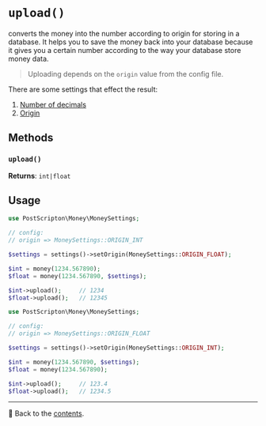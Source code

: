 # `upload()`

converts the money into the number according to origin for storing in a database.
It helps you to save the money back into your database because it gives you a certain number according to the way your database store money data.

> Uploading depends on the `origin` value from the config file.

There are some settings that effect the result:
1. [Number of decimals](/docs/02_settings/decimals.md)
2. [Origin](/docs/02_settings/origin.md)

## Methods

### `upload()`
**Returns**: `int|float`

## Usage

```php
use PostScripton\Money\MoneySettings;

// config:
// origin => MoneySettings::ORIGIN_INT

$settings = settings()->setOrigin(MoneySettings::ORIGIN_FLOAT);

$int = money(1234.567890);
$float = money(1234.567890, $settings);

$int->upload();     // 1234
$float->upload();   // 12345
```

```php
use PostScripton\Money\MoneySettings;

// config:
// origin => MoneySettings::ORIGIN_FLOAT

$settings = settings()->setOrigin(MoneySettings::ORIGIN_INT);

$int = money(1234.567890, $settings);
$float = money(1234.567890);

$int->upload();     // 123.4
$float->upload();   // 1234.5
```

---

📌 Back to the [contents](/docs/04_money/README.md).
